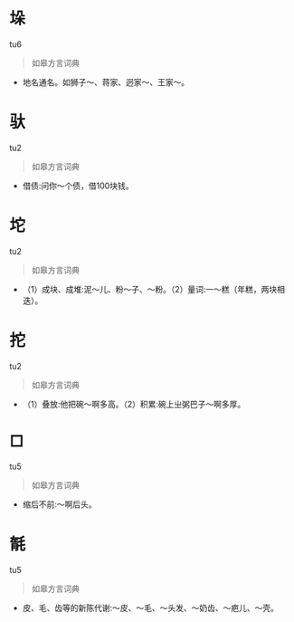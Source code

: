 # 垛
tu6
> 如皋方言词典
- 地名通名。如狮子～、蒋家、迥家～、王家～。

# 驮
tu2
> 如皋方言词典
- 借债:问你～个债，借100块钱。

# 坨
tu2
> 如皋方言词典
- （1）成块、成堆:泥～儿、粉～子、～粉。（2）量词:一～糕（年糕，两块相迭）。

# 拕
tu2
> 如皋方言词典
- （1）叠放:他把碗～啊多高。（2）积累:碗上㞢粥巴子～啊多厚。

# □
tu5
> 如皋方言词典
- 缩后不前:～啊后头。

# 毻
tu5
> 如皋方言词典
- 皮、毛、齿等的新陈代谢:～皮、～毛、～头发、～奶齿、～疤儿、～壳。
